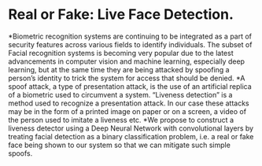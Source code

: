 # Real or Fake: Live Face Detection.

*Biometric recognition systems are continuing to be integrated as a part of security features across various fields to identify individuals. The subset of Facial recognition systems is becoming very popular due to the latest advancements in computer vision and machine learning, especially deep learning, but at the same time they are being attacked by spoofing a person’s identity to trick the system for access that should be denied.
*A spoof attack, a type of presentation attack, is the use of an artificial replica of a biometric used to circumvent a system. “Liveness detection” is a method used to recognize a presentation attack. In our case these attacks may be in the form of a printed image on paper or on a screen, a video of the person used to imitate a liveness etc.
*We propose to construct a liveness detector using a Deep Neural Network with convolutional layers by treating facial detection as a binary classification problem, i.e. a real or fake face being shown to our system so that we can mitigate such simple spoofs.